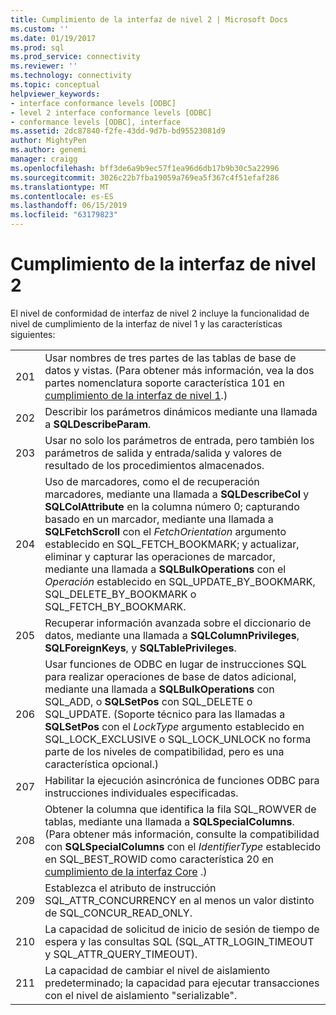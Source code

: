 ```yaml
---
title: Cumplimiento de la interfaz de nivel 2 | Microsoft Docs
ms.custom: ''
ms.date: 01/19/2017
ms.prod: sql
ms.prod_service: connectivity
ms.reviewer: ''
ms.technology: connectivity
ms.topic: conceptual
helpviewer_keywords:
- interface conformance levels [ODBC]
- level 2 interface conformance levels [ODBC]
- conformance levels [ODBC], interface
ms.assetid: 2dc87840-f2fe-43dd-9d7b-bd95523081d9
author: MightyPen
ms.author: genemi
manager: craigg
ms.openlocfilehash: bff3de6a9b9ec57f1ea96d6db17b9b30c5a22996
ms.sourcegitcommit: 3026c22b7fba19059a769ea5f367c4f51efaf286
ms.translationtype: MT
ms.contentlocale: es-ES
ms.lasthandoff: 06/15/2019
ms.locfileid: "63179823"
---
```

# <a name="level-2-interface-conformance"></a>Cumplimiento de la interfaz de nivel 2
El nivel de conformidad de interfaz de nivel 2 incluye la funcionalidad de nivel de cumplimiento de la interfaz de nivel 1 y las características siguientes:  
  
|||  
|-|-|  
|201|Usar nombres de tres partes de las tablas de base de datos y vistas. (Para obtener más información, vea la dos partes nomenclatura soporte característica 101 en [cumplimiento de la interfaz de nivel 1](../../../odbc/reference/develop-app/level-1-interface-conformance.md).)|  
|202|Describir los parámetros dinámicos mediante una llamada a **SQLDescribeParam**.|  
|203|Usar no solo los parámetros de entrada, pero también los parámetros de salida y entrada/salida y valores de resultado de los procedimientos almacenados.|  
|204|Uso de marcadores, como el de recuperación marcadores, mediante una llamada a **SQLDescribeCol** y **SQLColAttribute** en la columna número 0; capturando basado en un marcador, mediante una llamada a **SQLFetchScroll** con el *FetchOrientation* argumento establecido en SQL_FETCH_BOOKMARK; y actualizar, eliminar y capturar las operaciones de marcador, mediante una llamada a **SQLBulkOperations** con el *Operación* establecido en SQL_UPDATE_BY_BOOKMARK, SQL_DELETE_BY_BOOKMARK o SQL_FETCH_BY_BOOKMARK.|  
|205|Recuperar información avanzada sobre el diccionario de datos, mediante una llamada a **SQLColumnPrivileges**, **SQLForeignKeys**, y **SQLTablePrivileges**.|  
|206|Usar funciones de ODBC en lugar de instrucciones SQL para realizar operaciones de base de datos adicional, mediante una llamada a **SQLBulkOperations** con SQL_ADD, o **SQLSetPos** con SQL_DELETE o SQL_UPDATE. (Soporte técnico para las llamadas a **SQLSetPos** con el *LockType* argumento establecido en SQL_LOCK_EXCLUSIVE o SQL_LOCK_UNLOCK no forma parte de los niveles de compatibilidad, pero es una característica opcional.)|  
|207|Habilitar la ejecución asincrónica de funciones ODBC para instrucciones individuales especificadas.|  
|208|Obtener la columna que identifica la fila SQL_ROWVER de tablas, mediante una llamada a **SQLSpecialColumns**. (Para obtener más información, consulte la compatibilidad con **SQLSpecialColumns** con el *IdentifierType* establecido en SQL_BEST_ROWID como característica 20 en [cumplimiento de la interfaz Core](../../../odbc/reference/develop-app/core-interface-conformance.md) .)|  
|209|Establezca el atributo de instrucción SQL_ATTR_CONCURRENCY en al menos un valor distinto de SQL_CONCUR_READ_ONLY.|  
|210|La capacidad de solicitud de inicio de sesión de tiempo de espera y las consultas SQL (SQL_ATTR_LOGIN_TIMEOUT y SQL_ATTR_QUERY_TIMEOUT).|  
|211|La capacidad de cambiar el nivel de aislamiento predeterminado; la capacidad para ejecutar transacciones con el nivel de aislamiento "serializable".|
